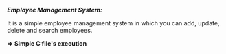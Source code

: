 _**Employee Management System:**_

It is a simple employee management system in which you can add, update, delete and search employees.

**=> Simple C file's execution**
